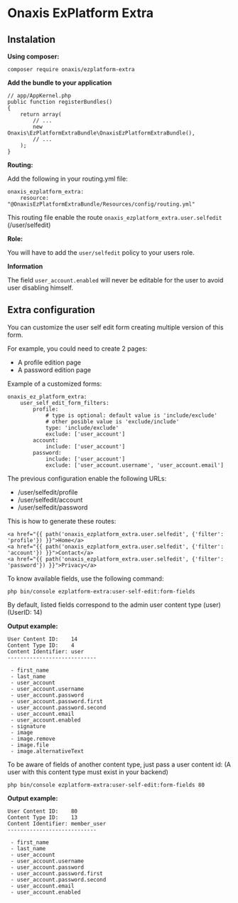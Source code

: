# Onaxis ExPlatform Extra #

## Instalation ##

__Using composer:__

`composer require onaxis/ezplatform-extra`

__Add the bundle to your application__

```
// app/AppKernel.php
public function registerBundles()
{
    return array(
        // ...
        new Onaxis\EzPlatformExtraBundle\OnaxisEzPlatformExtraBundle(),
        // ...
    );
}
```

__Routing:__

Add the following in your routing.yml file:

```
onaxis_ezplatform_extra:
    resource: "@OnaxisEzPlatformExtraBundle/Resources/config/routing.yml"
```

This routing file enable the route `onaxis_ezplatform_extra.user.selfedit` (/user/selfedit)

__Role:__

You will have to add the `user/selfedit` policy to your users role.

__Information__

The field `user_account.enabled` will never be editable for the user to avoid user disabling himself.

## Extra configuration ##

You can customize the user self edit form creating multiple version of this form.

For example, you could need to create 2 pages:
- A profile edition page
- A password edition page

Example of a customized forms:

```
onaxis_ez_platform_extra:
    user_self_edit_form_filters:
        profile:
            # type is optional: default value is 'include/exclude'
            # other posible value is 'exclude/include'
            type: 'include/exclude'
            exclude: ['user_account']
        account:
            include: ['user_account']
        password:
            include: ['user_account']
            exclude: ['user_account.username', 'user_account.email']
```

The previous configuration enable the following URLs:

- /user/selfedit/profile
- /user/selfedit/account
- /user/selfedit/password

This is how to generate these routes:

```
<a href="{{ path('onaxis_ezplatform_extra.user.selfedit', {'filter': 'profile'}) }}">Home</a>
<a href="{{ path('onaxis_ezplatform_extra.user.selfedit', {'filter': 'account'}) }}">Contact</a>
<a href="{{ path('onaxis_ezplatform_extra.user.selfedit', {'filter': 'password'}) }}">Privacy</a>
```

To know available fields, use the following command:

`php bin/console ezplatform-extra:user-self-edit:form-fields`

By default, listed fields correspond to the admin user content type (user) (UserID: 14)

__Output example:__

```
User Content ID:    14
Content Type ID:    4
Content Identifier: user
----------------------------

 - first_name
 - last_name
 - user_account
 - user_account.username
 - user_account.password
 - user_account.password.first
 - user_account.password.second
 - user_account.email
 - user_account.enabled
 - signature
 - image
 - image.remove
 - image.file
 - image.alternativeText
```

To be aware of fields of another content type, just pass a user content id:
(A user with this content type must exist in your backend)

`php bin/console ezplatform-extra:user-self-edit:form-fields 80`

__Output example:__

```
User Content ID:    80
Content Type ID:    13
Content Identifier: member_user
----------------------------

 - first_name
 - last_name
 - user_account
 - user_account.username
 - user_account.password
 - user_account.password.first
 - user_account.password.second
 - user_account.email
 - user_account.enabled
```